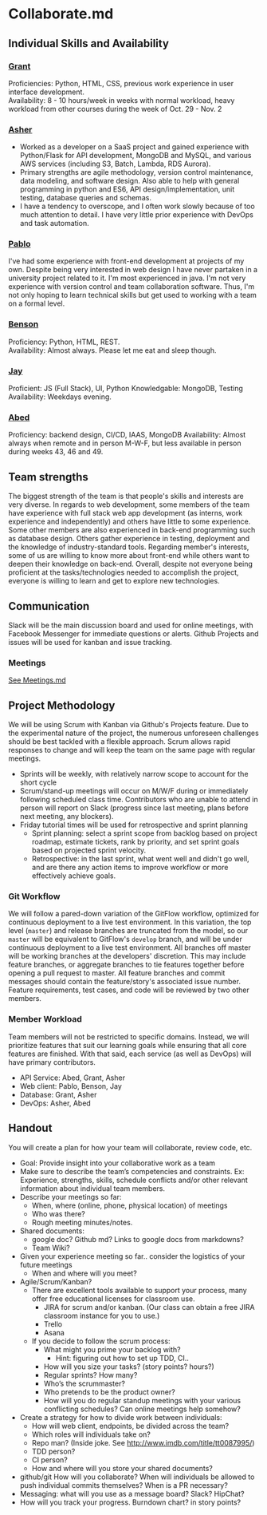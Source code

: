 # Collaborate.md

## Individual Skills and Availability
### [Grant](https://github.com/wonggran)
Proficiencies: Python, HTML, CSS, previous work experience in user interface development.  
Availability: 8 - 10 hours/week in weeks with normal workload, heavy workload from other courses during the week of Oct. 29 - Nov. 2

### [Asher](https://github.com/asher-dev)
* Worked as a developer on a SaaS project and gained experience with Python/Flask for API development, MongoDB and MySQL, and various AWS services (including S3, Batch, Lambda, RDS Aurora).
* Primary strengths are agile methodology, version control maintenance, data modeling, and software design. Also able to help with general programming in python and ES6, API design/implementation, unit testing, database queries and schemas.
* I have a tendency to overscope, and I often work slowly because of too much attention to detail. I have very little prior experience with DevOps and task automation.

### [Pablo](https://github.com/pablolluchr)
I've had some experience with front-end development at projects of my own. Despite being very interested in web design I have never partaken in a university project related to it. I'm most experienced in java. I'm not very experience with version control and team collaboration software. Thus, I'm not only hoping to learn technical skills but get used to working with a team on a formal level.

### [Benson](https://github.com/bensonchan)
Proficiency: Python, HTML, REST.  
Availability: Almost always. Please let me eat and sleep though.

### [Jay](https://github.com/JZ6)
Proficient: JS (Full Stack), UI, Python
Knowledgable: MongoDB, Testing
Availability: Weekdays evening.

### [Abed](https://github.com/abedef)
Proficiency: backend design, CI/CD, IAAS, MongoDB
Availability: Almost always when remote and in person M-W-F, but less available in person during weeks 43, 46 and 49.

## Team strengths
The biggest strength of the team is that people's skills and interests are very diverse. 
In regards to web development, some members of the team have experience with full stack web app development (as interns, work experience and independently) and others have little to some experience. Some other members are also experienced in back-end programming such as database design. Others gather experience in testing, deployment and the knowledge of industry-standard tools.
Regarding member's interests, some of us are willing to know more about front-end while others want to deepen their knowledge on back-end.
Overall, despite not everyone being proficient at the tasks/technologies needed to accomplish the project, everyone is willing to learn and get to explore new technologies.

## Communication
Slack will be the main discussion board and used for online meetings, with Facebook Messenger for immediate questions or alerts. Github Projects and issues will be used for kanban and issue tracking.

### Meetings
[See Meetings.md](Meetings.md)

## Project Methodology
We will be using Scrum with Kanban via Github's Projects feature. Due to the experimental nature of the project, the numerous unforeseen challenges should be best tackled with a flexible approach. Scrum allows rapid responses to change and will keep the team on the same page with regular meetings.
* Sprints will be weekly, with relatively narrow scope to account for the short cycle
* Scrum/stand-up meetings will occur on M/W/F during or immediately following scheduled class time. Contributors who are unable to attend in person will report on Slack (progress since last meeting, plans before next meeting, any blockers).
* Friday tutorial times will be used for retrospective and sprint planning
  * Sprint planning: select a sprint scope from backlog based on project roadmap, estimate tickets, rank by priority, and set sprint goals based on projected sprint velocity.
  * Retrospective: in the last sprint, what went well and didn't go well, and are there any action items to improve workflow or more effectively achieve goals.

### Git Workflow
We will follow a pared-down variation of the GitFlow workflow, optimized for continuous deployment to a live test environment. In this variation, the top level (`master`) and release branches are truncated from the model, so our `master` will be equivalent to GitFlow's `develop` branch, and will be under continuous deployment to a live test environment. All branches off master will be working branches at the developers' discretion. This may include feature branches, or aggregate branches to tie features together before opening a pull request to master. All feature branches and commit messages should contain the feature/story's associated issue number. Feature requirements, test cases, and code will be reviewed by two other members.

### Member Workload
Team members will not be restricted to specific domains. Instead, we will prioritize features that suit our learning goals while ensuring that all core features are finished. With that said, each service (as well as DevOps) will have primary contributors.
* API Service: Abed, Grant, Asher
* Web client: Pablo, Benson, Jay
* Database: Grant, Asher
* DevOps: Asher, Abed

## Handout
You will create a plan for how your team will collaborate, review code, etc.
* Goal: Provide insight into your collaborative work as a team
* Make sure to describe the team’s competencies and constraints. Ex: Experience, strengths, skills, schedule conflicts and/or other relevant information about individual team members.
* Describe your meetings so far:
  * When, where (online, phone, physical location) of meetings
  * Who was there?
  * Rough meeting minutes/notes.
* Shared documents:
  * google doc? Github md? Links to google docs from markdowns?
  * Team Wiki?
* Given your experience meeting so far.. consider the logistics of your future meetings
  * When and where will you meet? 
* Agile/Scrum/Kanban?
  * There are excellent tools available to support your process, many offer free educational licenses for classroom use.
    * JIRA for scrum and/or kanban. (Our class can obtain a free JIRA classroom instance for you to use.)
    * Trello
    * Asana
  * If you decide to follow the scrum process:
    * What might you prime your backlog with?
      * Hint: figuring out how to set up TDD, CI..
    * How will you size your tasks? (story points? hours?)
    * Regular sprints? How many?
    * Who’s the scrummaster?
    * Who pretends to be the product owner?
    * How will you do regular standup meetings with your various conflicting schedules? Can online meetings help somehow?
* Create a strategy for how to divide work between individuals:
  * How will web client, endpoints, be divided across the team?
  * Which roles will individuals take on?
  * Repo man? (Inside joke. See http://www.imdb.com/title/tt0087995/) 
  * TDD person?
  * CI person?
  * How and where will you store your shared documents?
* github/git How will you collaborate? When will individuals be allowed to push individual commits themselves? When is a PR necessary?
* Messaging: what will you use as a message board? Slack? HipChat? 
* How will you track your progress. Burndown chart? in story points?

